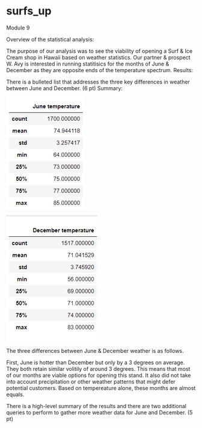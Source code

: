 # surfs_up
Module 9

Overview of the statistical analysis:

The purpose of our analysis was to see the viability of opening a Surf & Ice Cream shop in Hawaii based on weather statistics. Our partner & prospect W. Avy is interested in running statitisics for the months of June & December as they are opposite ends of the temperature spectrum. 
Results:

There is a bulleted list that addresses the three key differences in weather between June and December. (6 pt)
Summary:

![alt text](https://github.com/PDob02/surfs_up/blob/main/June_Temp.png)

![alt text](https://github.com/PDob02/surfs_up/blob/main/December_Temp.png)

The three differences between June & December weather is as follows. 

First, June is hotter than December but only by a 3 degrees on average. They both retain similar volitily of around 3 degrees. This means that most of our months are viable options for opening this stand. It also did not take into account precipitation or other weather patterns that might defer potential customers. Based on tempereature alone, these months are almost equals. 

There is a high-level summary of the results and there are two additional queries to perform to gather more weather data for June and December. (5 pt)